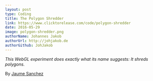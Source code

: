 ```yaml
---
layout: post
type: Coding
title: The Polygon Shredder
link: https://www.clicktorelease.com/code/polygon-shredder
date: 2016-05-29
image: polygon-shredder.png
authorName: Johannes Jakob
authorUrl: http://johjakob.de
authorGithub: JohJakob
---
```


_This WebGL experiment does exactly what its name suggests: It shreds polygons._

By [Jaume Sanchez](https://clicktorelease.com)
